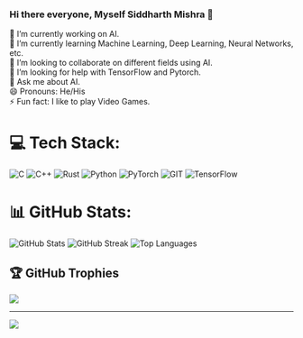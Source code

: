 ### Hi there everyone, Myself Siddharth Mishra 👋


🔭 I’m currently working on AI.<br>🌱 I’m currently learning Machine Learning, Deep Learning, Neural Networks, etc.<br>👯 I’m looking to collaborate on different fields using AI.<br>🤔 I’m looking for help with TensorFlow and Pytorch.<br>💬 Ask me about AI.<br>😄 Pronouns: He/His<br>⚡ Fun fact: I like to play Video Games.


# 💻 Tech Stack:
![C](https://img.shields.io/badge/c-%2300599C.svg?style=for-the-badge&logo=c&logoColor=white) ![C++](https://img.shields.io/badge/c++-%2300599C.svg?style=for-the-badge&logo=c%2B%2B&logoColor=white) ![Rust](https://img.shields.io/badge/rust-%23000000.svg?style=for-the-badge&logo=rust&logoColor=white) ![Python](https://img.shields.io/badge/python-3670A0?style=for-the-badge&logo=python&logoColor=ffdd54) ![PyTorch](https://img.shields.io/badge/PyTorch-%23EE4C2C.svg?style=for-the-badge&logo=PyTorch&logoColor=white) ![GIT](https://img.shields.io/badge/Git-fc6d26?style=for-the-badge&logo=git&logoColor=white) ![TensorFlow](https://img.shields.io/badge/TensorFlow-%23FF6F00.svg?style=for-the-badge&logo=TensorFlow&logoColor=white)
# 📊 GitHub Stats:
![GitHub Stats](https://github-readme-stats.vercel.app/api?username=RustyGrackle&theme=dark&hide_border=true&include_all_commits=false&count_private=false&custom_title=STATS)
![GitHub Streak](https://github-readme-streak-stats.herokuapp.com/?user=RustyGrackle&theme=dark&hide_border=true&custom_title=STREAK)
![Top Languages](https://github-readme-stats.vercel.app/api/top-langs/?username=RustyGrackle&theme=dark&hide_border=true&include_all_commits=false&count_private=false&layout=compact&custom_title=LANGS)

## 🏆 GitHub Trophies
![](https://github-profile-trophy.vercel.app/?username=RustyGrackle&theme=radical&no-frame=true&no-bg=false&margin-w=4)

---
[![](https://visitcount.itsvg.in/api?id=RustyGrackle&icon=9&color=12)](https://visitcount.itsvg.in)

<!-- Proudly created with GPRM ( https://gprm.itsvg.in ) -->
